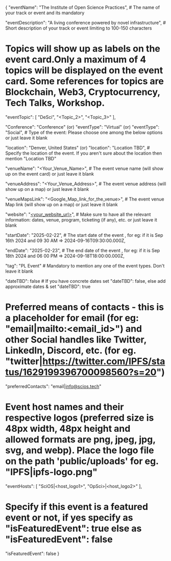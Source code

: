 {
  "eventName": "The Institute of Open Science Practices", # The name of your track or event and its mandatory

  "eventDescription": "A living conference powered by novel infrastructure", # Short description of your track or event limiting to 100-150 characters

  # Topics will show up as labels on the event card.Only a maximum of 4 topics will be displayed on the event card. Some references for topics are Blockchain, Web3, Cryptocurrency, Tech Talks, Workshop.
  
  "eventTopic": [
    "DeSci",
    "<Topic_2>",
    "<Topic_3>"
  ],
  
  "Conference": "Conference" (or) "eventType": "Virtual" (or) "eventType": "Social", # Type of the event: Please choose one among the below options or just leave it blank

  "location": "Denver, United States" (or) "location": "Location TBD", # Specify the location of the event. If you aren't sure about the location then mention "Location TBD"

  "venueName": "<Your_Venue_Name>", # The event venue name (will show up on the event card) or just leave it blank

  "venueAddress": "<Your_Venue_Address>", # The event venue address (will show up on a map) or just leave it blank

  "venueMapsLink": "<Google_Map_link_for_the_venue>", # The event venue Map link (will show up on a map) or just leave it blank

  "website": "[<your_website_url>](https://iosp.io/schedule)", # Make sure to have all the relevant information: dates, venue, program, ticketing (if any), etc. or just leave it blank

  "startDate": "2025-02-22", # The start date of the event , for eg: if it is Sep 16th 2024 and 09 30 AM => 2024-09-16T09:30:00.000Z,

  "endDate": "2025-02-23", # The end date of the event , for eg: if it is Sep 18th 2024 and 06 00 PM => 2024-09-18T18:00:00.000Z,

  "tag": "PL Event" # Mandatory to mention any one of the event types. Don't leave it blank

  "dateTBD": false # If you have concrete dates set "dateTBD": false, else add approximate dates & set "dateTBD": true

  # Preferred means of contacts - this is a placeholder for email (for eg:  "email|mailto:<email_id>") and other Social handles like Twitter, LinkedIn, Discord, etc. (for eg. "twitter|https://twitter.com/IPFS/status/1629199396700098560?s=20")

  "preferredContacts": 
   "email|info@scios.tech"

  # Event host names and their respective logos (preferred size is 48px width, 48px height and allowed formats are png, jpeg, jpg, svg, and webp). Place the logo file on the path 'public/uploads' for eg. "IPFS|ipfs-logo.png"

  "eventHosts": [
    "SciOS|<host_logo1>",
    "OpSci>|<host_logo2>"
  ],

  # Specify if this event is a featured event or not, if yes specify as "isFeaturedEvent": true else as "isFeaturedEvent": false
  "isFeaturedEvent": false
}

